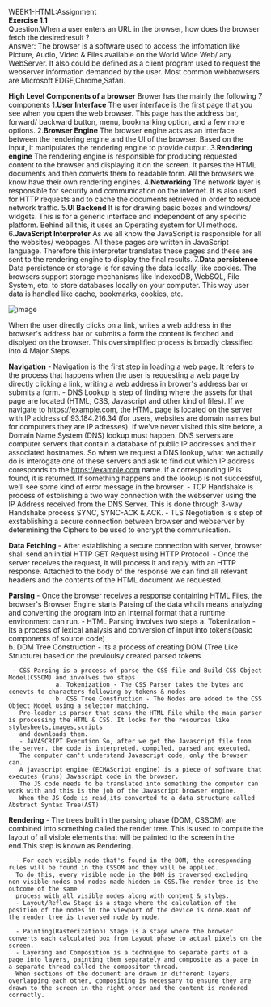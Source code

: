 WEEK1-HTML:Assignment<br/>
**Exercise 1.1**<br/>
Question.When a user enters an URL in the browser, how does the browser fetch the desiredresult ?<br/>
Answer: 
    The browser is a software used to access the infomation like Picture, Audio, Video & Files available on the World Wide Web/ any WebServer.
It also could be defined as a client program used to request the webserver information demanded by the user. Most common webbrowsers are Microsoft EDGE,Chrome,Safari.

**High Level Components of a browser**
  Brower has the mainly the following 7 components
   1.**User Interface**
          The user interface is the first page that you see when you open the web browser. 
      This page has the address bar, forward/ backward button, menu, bookmarking option, and a few more options.
   2.**Browser Engine**
          The browser engine acts as an interface between the rendering engine and the UI of the browser. 
      Based on the input, it manipulates the rendering engine to provide output.
   3.**Rendering engine**
          The rendering engine is responsible for producing requested content to the browser and displaying it on the screen. 
      It parses the HTML documents and then converts them to readable form. All the browsers we know have their own rendering engines.
   4.**Networking**
        The network layer is responsible for security and communication on the internet. 
      It is also used for HTTP requests and to cache the documents retrieved in order to reduce network traffic.
   5.**UI Backend**
        It is for drawing basic boxes and windows/ widgets. 
      This is for a generic interface and independent of any specific platform. Behind all this, it uses an Operating system for UI methods.
   6.**JavaScript Interpreter**
        As we all know the JavaScript is responsible for all the websites/ webpages. 
      All these pages are written in JavaScript language. 
      Therefore this interpreter translates these pages and these are sent to the rendering engine to display the final results.
   7.**Data persistence**
        Data persistence or storage is for saving the data locally, like cookies. 
      The browsers support storage mechanisms like IndexedDB, WebSQL, File System, etc. to store databases locally on your computer. 
      This way user data is handled like cache, bookmarks, cookies, etc.
      
  ![image](https://user-images.githubusercontent.com/36676059/193511903-99488dcf-c1f5-4f63-8f12-aa46adf4ede3.png)

   When the user directly clicks on a link, writes a web address in the browser's address bar or submits a form the content is fetched and displyed on the browser.
   This oversimplified process is broadly classified into 4 Major Steps.
   
   **Navigation**
     - Navigation is the first step in loading a web page. It refers to the process that happens when the user is requesting a web page by directly clicking a link,
     writing a web address in brower's address bar or submits a form.
     - DNS Lookup is step of finding where the assets for that page are located (HTML, CSS, Javascript and other kind of files). 
     If we navigate to https://example.com, the HTML page is located on the server with IP address of 93.184.216.34 (for users, websites are domain names but for computers they are IP adresses). 
     If we've never visited this site before, a Domain Name System (DNS) lookup must happen.
     DNS servers are computer servers that contain a database of public IP addresses and their associated hostnames.
     So when we request a DNS lookup, what we actually do is interogate one of these servers and ask to find out which IP address coresponds to the https://example.com name. 
     If a corresponding IP is found, it is returned. If something happens and the lookup is not successful, we'll see some kind of error message in the browser.
     - TCP Handshake is process of estblishing a two way connection with the webserver using the IP Address received from the DNS Server.
     This is done through 3-way Handshake process SYNC, SYNC-ACK & ACK.
     - TLS Negotiation is s step of exstablishing a secure connection between browser and webserver by determining the Ciphers to be used to encrypt the communication. 
     
  **Data Fetching**
      - After establishing a secure connection with server, browser shall send an initial HTTP GET Request using HTTP Protocol.
      - Once the server receives the request, it will process it and reply with an HTTP response. 
      Attached to the body of the response we can find all relevant headers and the contents of the HTML document we requested.
      
  **Parsing**
      - Once the browser receives a response containing HTML Files, the browser's Browser Engine starts Parsing of the data whcih means analyzing and converting the program into an internal 
      format that a runtime environment can run. 
      - HTML Parsing involves two steps 
                 a. Tokenization - Its a process of lexical analysis and conversion of input into tokens(basic components of source code)  
                 b. DOM Tree Construction - Its a process of creating DOM (Tree Like Structure) based on the previoulsy created parsed tokens
     
     - CSS Parsing is a process of parse the CSS file and Build CSS Object Model(CSSOM) and involves two steps
                 a. Tokenization - The CSS Parser takes the bytes and conevts to characters following by tokens & nodes
                 b. CSS Tree Construction - The Nodes are added to the CSS Object Model using a selector matching.
       Pre-loader is parser that scans the HTML File while the main parser is processing the HTML & CSS. It looks for the resources like stylesheets,images,scripts 
       and downloads them.
       - JAVASCRIPT Execution So, after we get the Javascript file from the server, the code is interpreted, compiled, parsed and executed. 
       The computer can't understand Javascript code, only the browser can. 
       A javascript engine (ECMAScript engine) is a piece of software that executes (runs) Javascript code in the browser.
       The JS code needs to be translated into something the computer can work with and this is the job of the Javascript browser engine.
       When the JS Code is read,its converted to a data structure called Abstract Syntax Tree(AST)
   
   **Rendering**
      - The trees built in the parsing phase (DOM, CSSOM) are combined into something called the render tree. 
      This is used to compute the layout of all visible elements that will be painted to the screen in the end.This step is known as Rendering.
      
      - For each visible node that's found in the DOM, the coresponding rules will be found in the CSSOM and they will be applied.
      To do this, every visible node in the DOM is traversed excluding non-visible nodes and nodes made hidden in CSS.The render tree is the outcome of the same 
      process with all visible nodes along with content & styles.
      - Layout/Reflow Stage is a stage where the calculation of the position of the nodes in the viewport of the device is done.Root of the render tree is traversed node by node.
      
      - Painting(Rasterization) Stage is a stage where the browser converts each calculated box from Layout phase to actual pixels on the screen.
      - Layering and Composition is a technique to separate parts of a page into layers, painting them separately and composite as a page in a separate thread called the compositor thread. 
      When sections of the document are drawn in different layers, overlapping each other, compositing is necessary to ensure they are drawn to the screen in the right order and the content is rendered correctly.
      
      
      
       
    


     
    
    
